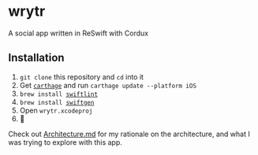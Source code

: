 # wrytr
A social app written in ReSwift with Cordux

## Installation

1. `git clone` this repository and `cd` into it
2. Get [`carthage`](https://github.com/Carthage/Carthage) and run `carthage update --platform iOS`
3. `brew install `[`swiftlint`](https://github.com/realm/SwiftLint)
4. `brew install `[`swiftgen`](https://github.com/AliSoftware/SwiftGen/)
5. Open `wrytr.xcodeproj`
6. 🎉

Check out [Architecture.md](https://github.com/AndrewSB/wrytr/blob/master/Architecture.md) for my rationale on the architecture, and what I was trying to explore with this app.

